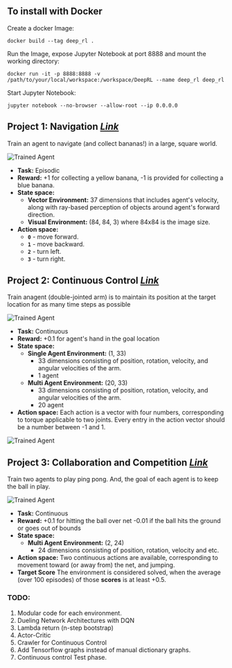 
## To install with Docker

Create a docker Image:

    docker build --tag deep_rl .

Run the Image, expose Jupyter Notebook at port 8888 and mount the working directory:
    
    docker run -it -p 8888:8888 -v /path/to/your/local/workspace:/workspace/DeepRL --name deep_rl deep_rl
    
Start Jupyter Notebook:
    
    jupyter notebook --no-browser --allow-root --ip 0.0.0.0
    

[//]: # (Image References)

[image1]: https://user-images.githubusercontent.com/10624937/42135619-d90f2f28-7d12-11e8-8823-82b970a54d7e.gif "Trained Agent"

Project 1: Navigation [*Link*](https://github.com/Sardhendu/DeepRL/tree/master/src/navigation)
-----------

Train an agent to navigate (and collect bananas!) in a large, square world.  

![Trained Agent][image1]
 
    
   * **Task:** Episodic
   * **Reward:** +1 for collecting a yellow banana, -1 is provided for collecting a blue banana.  
   * **State space:** 
      * **Vector Environment:** 37 dimensions that includes agent's velocity, along with ray-based perception of objects around agent's forward direction.  
      * **Visual Environment:** (84, 84, 3) where 84x84 is the image size.
   * **Action space:** 
       - **`0`** - move forward.
       - **`1`** - move backward.
       - **`2`** - turn left.
       - **`3`** - turn right.
       
       
       
[//]: # (Image References)

[image2]: https://user-images.githubusercontent.com/10624937/43851024-320ba930-9aff-11e8-8493-ee547c6af349.gif "Trained Agent"


 Project 2: Continuous Control [*Link*](https://github.com/Sardhendu/DeepRL/tree/master/src/continuous_control)
-----------

Train anagent (double-jointed arm) is to maintain its position at the target location for as many time steps as possible 

![Trained Agent][image2]
 
    
   * **Task:** Continuous
   * **Reward:** +0.1 for agent's hand in the goal location  
   * **State space:** 
      * **Single Agent Environment:** (1, 33)
         * 33 dimensions consisting of position, rotation, velocity, and angular velocities of the arm.
         * 1 agent   
      * **Multi Agent Environment:** (20, 33)
         * 33 dimensions consisting of position, rotation, velocity, and angular velocities of the arm.
         * 20 agent 
   * **Action space:** 
       Each action is a vector with four numbers, corresponding to torque applicable to two joints. Every entry in the action vector should be a number between -1 and 1.
 
 
[//]: # (Image References)      
       
[image3]: https://user-images.githubusercontent.com/10624937/43851646-d899bf20-9b00-11e8-858c-29b5c2c94ccc.png "Crawler"

![Trained Agent][image3] 
            
 
 
 
[//]: # (Image References)

[image4]: https://user-images.githubusercontent.com/10624937/42135623-e770e354-7d12-11e8-998d-29fc74429ca2.gif "Trained Agent"


 Project 3: Collaboration and Competition [*Link*](https://github.com/Sardhendu/DeepRL/tree/master/src/collab_compete)
-----------

Train two agents to play ping pong. And, the goal of each agent is to keep the ball in play. 

![Trained Agent][image4]
 
    
   * **Task:** Continuous
   * **Reward:** +0.1 for hitting the ball over net 
                  -0.01 if the ball hits the ground or goes out of bounds 
   * **State space:** 
      * **Multi Agent Environment:** (2, 24)
         * 24 dimensions consisting of position, rotation, velocity and etc.   
   * **Action space:** 
       Two continuous actions are available, corresponding to movement toward (or away from) the net, and jumping.
   * **Target Score**
        The environment is considered solved, when the average (over 100 episodes) of those **scores** is at least +0.5.
 
 
 
 ### TODO:
 1. Modular code for each environment.
 2. Dueling Network Architectures with DQN
 3. Lambda return (n-step bootstrap)
 4. Actor-Critic
 5. Crawler for Continuous Control
 6. Add Tensorflow graphs instead of manual dictionary graphs.
 7. Continuous control Test phase.

 

 
